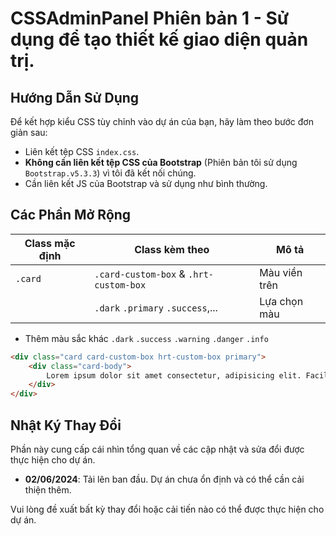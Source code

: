 # CSSAdminPanel Phiên bản 1 - Sử dụng để tạo thiết kế giao diện quản trị.
## Hướng Dẫn Sử Dụng
Để kết hợp kiểu CSS tùy chỉnh vào dự án của bạn, hãy làm theo bước đơn giản sau:

- Liên kết tệp CSS `index.css`.
- **Không cần liên kết tệp CSS của Bootstrap** (Phiên bản tôi sử dụng `Bootstrap.v5.3.3`) vì tôi đã kết nối chúng.
- Cần liên kết JS của Bootstrap và sử dụng như bình thường.

## Các Phần Mở Rộng

| Class mặc định | Class kèm theo | Mô tả |
|----------------|--------------------|------|
| `.card`        | `.card-custom-box` & `.hrt-custom-box` | Màu viền trên |
| | `.dark` `.primary` `.success`,... | Lựa chọn màu |
- Thêm màu sắc khác `.dark` `.success` `.warning` `.danger` `.info`

```html
<div class="card card-custom-box hrt-custom-box primary">
    <div class="card-body">
        Lorem ipsum dolor sit amet consectetur, adipisicing elit. Facilis corrupti nostrum quaerat
    </div>
</div>

```

## Nhật Ký Thay Đổi

Phần này cung cấp cái nhìn tổng quan về các cập nhật và sửa đổi được thực hiện cho dự án.

- **02/06/2024**: Tải lên ban đầu. Dự án chưa ổn định và có thể cần cải thiện thêm.

Vui lòng đề xuất bất kỳ thay đổi hoặc cải tiến nào có thể được thực hiện cho dự án.